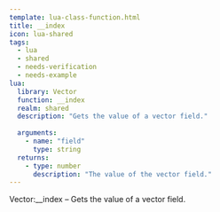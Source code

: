 ```yaml
---
template: lua-class-function.html
title: __index
icon: lua-shared
tags:
  - lua
  - shared
  - needs-verification
  - needs-example
lua:
  library: Vector
  function: __index
  realm: shared
  description: "Gets the value of a vector field."
  
  arguments:
    - name: "field"
      type: string
  returns:
    - type: number
      description: "The value of the vector field."
---
```


<div class="lua__search__keywords">
Vector:__index &#x2013; Gets the value of a vector field.
</div>
